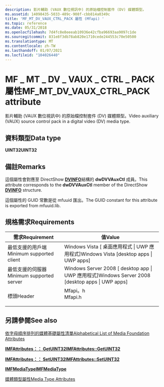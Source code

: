 ```yaml
---
description: 影片輔助 (VAUX 數位視訊中) 的原始檔控制套件 (DV) 媒體類型。
ms.assetid: 14098435-5033-489c-908f-cbb814a0349c
title: 'MF_MT_DV_VAUX_CTRL_PACK 屬性 (Mfapi) '
ms.topic: reference
ms.date: 05/31/2018
ms.openlocfilehash: 7d4fc8e8eeeab10936e42cfba96693aa9097c1de
ms.sourcegitcommit: 831e8f3db78ab820e1710cede244553c70e50500
ms.translationtype: MT
ms.contentlocale: zh-TW
ms.lasthandoff: 01/07/2021
ms.locfileid: "104026440"
---
```

# <a name="mf_mt_dv_vaux_ctrl_pack-attribute"></a><span data-ttu-id="59656-103">MF \_ MT \_ DV \_ VAUX \_ CTRL \_ PACK 屬性</span><span class="sxs-lookup"><span data-stu-id="59656-103">MF\_MT\_DV\_VAUX\_CTRL\_PACK attribute</span></span>

<span data-ttu-id="59656-104">影片輔助 (VAUX 數位視訊中) 的原始檔控制套件 (DV) 媒體類型。</span><span class="sxs-lookup"><span data-stu-id="59656-104">Video auxiliary (VAUX) source control pack in a digital video (DV) media type.</span></span>

## <a name="data-type"></a><span data-ttu-id="59656-105">資料類型</span><span class="sxs-lookup"><span data-stu-id="59656-105">Data type</span></span>

<span data-ttu-id="59656-106">**UINT32**</span><span class="sxs-lookup"><span data-stu-id="59656-106">**UINT32**</span></span>

## <a name="remarks"></a><span data-ttu-id="59656-107">備註</span><span class="sxs-lookup"><span data-stu-id="59656-107">Remarks</span></span>

<span data-ttu-id="59656-108">這個屬性會對應至 DirectShow [**DVINFO**](/windows/win32/api/strmif/ns-strmif-dvinfo)結構的 **dwDVVAuxCtl** 成員。</span><span class="sxs-lookup"><span data-stu-id="59656-108">This attribute corresponds to the **dwDVVAuxCtl** member of the DirectShow [**DVINFO**](/windows/win32/api/strmif/ns-strmif-dvinfo) structure.</span></span>

<span data-ttu-id="59656-109">這個屬性的 GUID 常數是從 mfuuid 匯出。</span><span class="sxs-lookup"><span data-stu-id="59656-109">The GUID constant for this attribute is exported from mfuuid.lib.</span></span>

## <a name="requirements"></a><span data-ttu-id="59656-110">規格需求</span><span class="sxs-lookup"><span data-stu-id="59656-110">Requirements</span></span>



| <span data-ttu-id="59656-111">需求</span><span class="sxs-lookup"><span data-stu-id="59656-111">Requirement</span></span> | <span data-ttu-id="59656-112">值</span><span class="sxs-lookup"><span data-stu-id="59656-112">Value</span></span> |
|-------------------------------------|------------------------------------------------------------------------------------|
| <span data-ttu-id="59656-113">最低支援的用戶端</span><span class="sxs-lookup"><span data-stu-id="59656-113">Minimum supported client</span></span><br/> | <span data-ttu-id="59656-114">Windows Vista \[ 桌面應用程式 \| UWP 應用程式\]</span><span class="sxs-lookup"><span data-stu-id="59656-114">Windows Vista \[desktop apps \| UWP apps\]</span></span><br/>                              |
| <span data-ttu-id="59656-115">最低支援的伺服器</span><span class="sxs-lookup"><span data-stu-id="59656-115">Minimum supported server</span></span><br/> | <span data-ttu-id="59656-116">Windows Server 2008 \[ desktop app \| UWP 應用程式\]</span><span class="sxs-lookup"><span data-stu-id="59656-116">Windows Server 2008 \[desktop apps \| UWP apps\]</span></span><br/>                        |
| <span data-ttu-id="59656-117">標頭</span><span class="sxs-lookup"><span data-stu-id="59656-117">Header</span></span><br/>                   | <dl> <span data-ttu-id="59656-118"><dt>Mfapi。h</dt></span><span class="sxs-lookup"><span data-stu-id="59656-118"><dt>Mfapi.h</dt></span></span> </dl> |



## <a name="see-also"></a><span data-ttu-id="59656-119">另請參閱</span><span class="sxs-lookup"><span data-stu-id="59656-119">See also</span></span>

<dl> <dt>

[<span data-ttu-id="59656-120">依字母順序排列的媒體基礎屬性清單</span><span class="sxs-lookup"><span data-stu-id="59656-120">Alphabetical List of Media Foundation Attributes</span></span>](alphabetical-list-of-media-foundation-attributes.md)
</dt> <dt>

[<span data-ttu-id="59656-121">**IMFAttributes：： GetUINT32**</span><span class="sxs-lookup"><span data-stu-id="59656-121">**IMFAttributes::GetUINT32**</span></span>](/windows/desktop/api/mfobjects/nf-mfobjects-imfattributes-getuint32)
</dt> <dt>

[<span data-ttu-id="59656-122">**IMFAttributes：： SetUINT32**</span><span class="sxs-lookup"><span data-stu-id="59656-122">**IMFAttributes::SetUINT32**</span></span>](/windows/desktop/api/mfobjects/nf-mfobjects-imfattributes-setuint32)
</dt> <dt>

[<span data-ttu-id="59656-123">**IMFMediaType**</span><span class="sxs-lookup"><span data-stu-id="59656-123">**IMFMediaType**</span></span>](/windows/desktop/api/mfobjects/nn-mfobjects-imfmediatype)
</dt> <dt>

[<span data-ttu-id="59656-124">媒體類型屬性</span><span class="sxs-lookup"><span data-stu-id="59656-124">Media Type Attributes</span></span>](media-type-attributes.md)
</dt> </dl>

 

 
